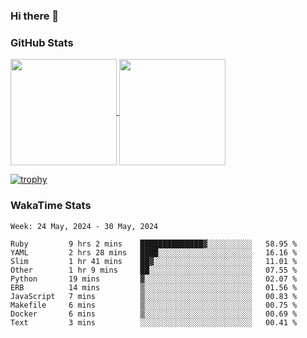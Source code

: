 ### Hi there 👋

### GitHub Stats

<a href="https://github.com/anuraghazra/github-readme-stats">
  <img align="center" height="170px" src="https://github-readme-stats.vercel.app/api/top-langs/?username=tksfjt1024&layout=compact&count_private=true&show_icons=true&show_icons=true&theme=graywhite" />
</a>
<a href="https://github.com/anuraghazra/github-readme-stats">
  <img align="center" height="170px" src="https://github-readme-stats.vercel.app/api?username=tksfjt1024&count_private=true&show_icons=true&show_icons=true&theme=graywhite" />
</a>

[![trophy](https://github-profile-trophy.vercel.app/?username=tksfjt1024)](https://github.com/ryo-ma/github-profile-trophy)

### WakaTime Stats

<!--START_SECTION:waka-->
```text
Week: 24 May, 2024 - 30 May, 2024

Ruby         9 hrs 2 mins    ██████████████▓░░░░░░░░░░   58.95 % 
YAML         2 hrs 28 mins   ████░░░░░░░░░░░░░░░░░░░░░   16.16 % 
Slim         1 hr 41 mins    ██▓░░░░░░░░░░░░░░░░░░░░░░   11.01 % 
Other        1 hr 9 mins     ██░░░░░░░░░░░░░░░░░░░░░░░   07.55 % 
Python       19 mins         ▓░░░░░░░░░░░░░░░░░░░░░░░░   02.07 % 
ERB          14 mins         ▒░░░░░░░░░░░░░░░░░░░░░░░░   01.56 % 
JavaScript   7 mins          ▒░░░░░░░░░░░░░░░░░░░░░░░░   00.83 % 
Makefile     6 mins          ▒░░░░░░░░░░░░░░░░░░░░░░░░   00.75 % 
Docker       6 mins          ▒░░░░░░░░░░░░░░░░░░░░░░░░   00.69 % 
Text         3 mins          ░░░░░░░░░░░░░░░░░░░░░░░░░   00.41 % 
```
<!--END_SECTION:waka-->
